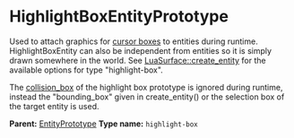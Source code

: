 # HighlightBoxEntityPrototype

Used to attach graphics for [cursor boxes](prototype:CursorBoxType) to entities during runtime. HighlightBoxEntity can also be independent from entities so it is simply drawn somewhere in the world. See [LuaSurface::create_entity](runtime:LuaSurface::create_entity) for the available options for type "highlight-box".

The [collision_box](prototype:EntityPrototype::collision_box) of the highlight box prototype is ignored during runtime, instead the "bounding_box" given in create_entity() or the selection box of the target entity is used.

**Parent:** [EntityPrototype](EntityPrototype.md)
**Type name:** `highlight-box`

